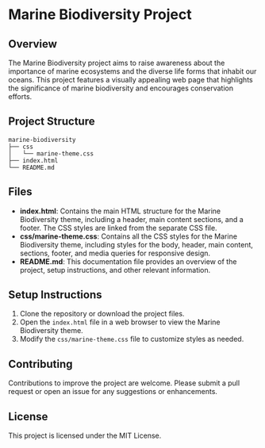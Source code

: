 # Marine Biodiversity Project

## Overview
The Marine Biodiversity project aims to raise awareness about the importance of marine ecosystems and the diverse life forms that inhabit our oceans. This project features a visually appealing web page that highlights the significance of marine biodiversity and encourages conservation efforts.

## Project Structure
```
marine-biodiversity
├── css
│   └── marine-theme.css
├── index.html
└── README.md
```

## Files
- **index.html**: Contains the main HTML structure for the Marine Biodiversity theme, including a header, main content sections, and a footer. The CSS styles are linked from the separate CSS file.
- **css/marine-theme.css**: Contains all the CSS styles for the Marine Biodiversity theme, including styles for the body, header, main content, sections, footer, and media queries for responsive design.
- **README.md**: This documentation file provides an overview of the project, setup instructions, and other relevant information.

## Setup Instructions
1. Clone the repository or download the project files.
2. Open the `index.html` file in a web browser to view the Marine Biodiversity theme.
3. Modify the `css/marine-theme.css` file to customize styles as needed.

## Contributing
Contributions to improve the project are welcome. Please submit a pull request or open an issue for any suggestions or enhancements.

## License
This project is licensed under the MIT License.